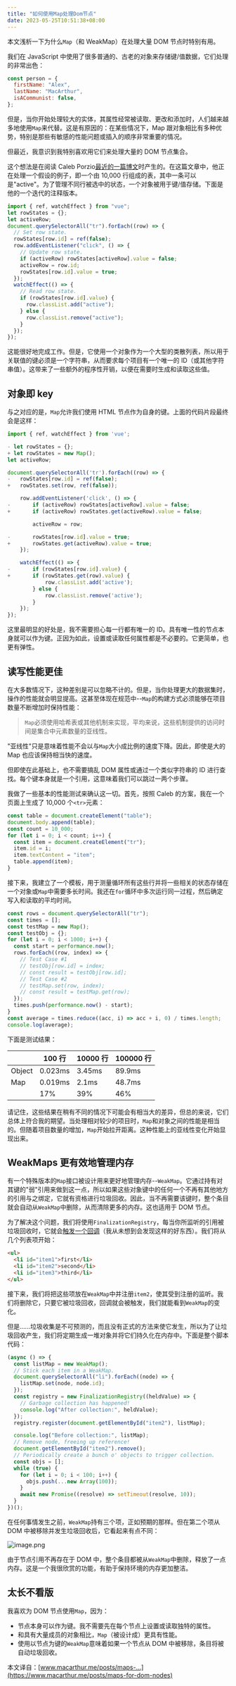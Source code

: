 ```yaml
---
title: "如何使用Map处理Dom节点"
date: 2023-05-25T10:51:38+08:00
---
```


本文浅析一下为什么`Map`（和 WeakMap）在处理大量 DOM 节点时特别有用。

我们在 JavaScript 中使用了很多普通的、古老的对象来存储键/值数据，它们处理的非常出色：

```js
const person = {
  firstName: "Alex",
  lastName: "MacArthur",
  isACommunist: false,
};
```

但是，当你开始处理较大的实体，其属性经常被读取、更改和添加时，人们越来越多地使用`Map`来代替。这是有原因的：在某些情况下，Map 跟对象相比有多种优势，特别是那些有敏感的性能问题或插入的顺序非常重要的情况。

但最近，我意识到我特别喜欢用它们来处理大量的 DOM 节点集合。

这个想法是在阅读 Caleb Porzio[最近的一篇博文](https://calebporzio.com/reactive-switchboard?ref=alex-macarthur)时产生的。在这篇文章中，他正在处理一个假设的例子，即一个由 10,000 行组成的表，其中一条可以是"active"。为了管理不同行被选中的状态，一个对象被用于键/值存储。下面是他的一个迭代的注释版本。

```js
import { ref, watchEffect } from "vue";
let rowStates = {};
let activeRow;
document.querySelectorAll("tr").forEach((row) => {
  // Set row state.
  rowStates[row.id] = ref(false);
  row.addEventListener("click", () => {
    // Update row state.
    if (activeRow) rowStates[activeRow].value = false;
    activeRow = row.id;
    rowStates[row.id].value = true;
  });
  watchEffect(() => {
    // Read row state.
    if (rowStates[row.id].value) {
      row.classList.add("active");
    } else {
      row.classList.remove("active");
    }
  });
});
```

这能很好地完成工作。但是，它使用一个对象作为一个大型的类散列表，所以用于关联值的键必须是一个字符串，从而要求每个项目有一个唯一的 ID（或其他字符串值）。这带来了一些额外的程序性开销，以便在需要时生成和读取这些值。

## 对象即 key

与之对应的是，`Map`允许我们使用 HTML 节点作为自身的键。上面的代码片段最终会是这样：

```jsx
import { ref, watchEffect } from 'vue';

- let rowStates = {};
+ let rowStates = new Map();
let activeRow;

document.querySelectorAll('tr').forEach((row) => {
-   rowStates[row.id] = ref(false);
+   rowStates.set(row, ref(false));

    row.addEventListener('click', () => {
-       if (activeRow) rowStates[activeRow].value = false;
+       if (activeRow) rowStates.get(activeRow).value = false;

        activeRow = row;

-       rowStates[row.id].value = true;
+       rowStates.get(activeRow).value = true;
    });

    watchEffect(() => {
-       if (rowStates[row.id].value) {
+       if (rowStates.get(row).value) {
            row.classList.add('active');
        } else {
            row.classList.remove('active');
        }
    });
});
```

这里最明显的好处是，我不需要担心每一行都有唯一的 ID。具有唯一性的节点本身就可以作为键。正因为如此，设置或读取任何属性都是不必要的。它更简单，也更有弹性。

## 读写性能更佳

在大多数情况下，这种差别是可以忽略不计的。但是，当你处理更大的数据集时，操作的性能就会明显提高。这甚至体现在规范中--`Map`的构建方式必须能够在项目数量不断增加时保持性能：

> `Map`必须使用哈希表或其他机制来实现，平均来说，这些机制提供的访问时间是集合中元素数量的亚线性。

"亚线性"只是意味着性能不会以与`Map`大小成比例的速度下降。因此，即使是大的 Map 也应该保持相当快的速度。

但即使在此基础上，也不需要搞乱 DOM 属性或通过一个类似字符串的 ID 进行查找。每个键本身就是一个引用，这意味着我们可以跳过一两个步骤。

我做了一些基本的性能测试来确认这一切。首先，按照 Caleb 的方案，我在一个页面上生成了 10,000 个`<tr>`元素：

```js
const table = document.createElement("table");
document.body.append(table);
const count = 10_000;
for (let i = 0; i < count; i++) {
  const item = document.createElement("tr");
  item.id = i;
  item.textContent = "item";
  table.append(item);
}
```

接下来，我建立了一个模板，用于测量循环所有这些行并将一些相关的状态存储在一个对象或`Map`中需要多长时间。我还在`for`循环中多次运行同一过程，然后确定写入和读取的平均时间。

```js
const rows = document.querySelectorAll("tr");
const times = [];
const testMap = new Map();
const testObj = {};
for (let i = 0; i < 1000; i++) {
  const start = performance.now();
  rows.forEach((row, index) => {
    // Test Case #1
    // testObj[row.id] = index;
    // const result = testObj[row.id];
    // Test Case #2
    // testMap.set(row, index);
    // const result = testMap.get(row);
  });
  times.push(performance.now() - start);
}
const average = times.reduce((acc, i) => acc + i, 0) / times.length;
console.log(average);
```

下面是测试结果：

|        | 100 行  | 10000 行 | 100000 行 |
| ------ | ------- | -------- | --------- |
| Object | 0.023ms | 3.45ms   | 89.9ms    |
| Map    | 0.019ms | 2.1ms    | 48.7ms    |
|        | 17%     | 39%      | 46%       |

请记住，这些结果在稍有不同的情况下可能会有相当大的差异，但总的来说，它们总体上符合我的期望。当处理相对较少的项目时，`Map`和对象之间的性能是相当的。但随着项目数量的增加，`Map`开始拉开距离。这种性能上的亚线性变化开始显现出来。

## WeakMaps 更有效地管理内存

有一个特殊版本的`Map`接口被设计用来更好地管理内存--`WeakMap`。它通过持有对其键的"弱"引用来做到这一点，所以如果这些对象键中的任何一个不再有其他地方的引用与之绑定，它就有资格进行垃圾回收。因此，当不再需要该键时，整个条目就会自动从`WeakMap`中删除，从而清除更多的内存。这也适用于 DOM 节点。

为了解决这个问题，我们将使用`FinalizationRegistry`，每当你所监听的引用被垃圾回收时，它就会[触发一个回调](https://developer.mozilla.org/en-US/docs/Web/JavaScript/Reference/Global_Objects/FinalizationRegistry?ref=alex-macarthur)（我从未想到会发现这样的好东西）。我们将从几个列表项开始：

```html
<ul>
  <li id="item1">first</li>
  <li id="item2">second</li>
  <li id="item3">third</li>
</ul>
```

接下来，我们将把这些项放在`WeakMap`中并注册`item2`，使其受到注册的监听。我们将删除它，只要它被垃圾回收，回调就会被触发，我们就能看到`WeakMap`的变化。

但是......垃圾收集是不可预测的，而且没有正式的方法来使它发生，所以为了让垃圾回收产生，我们将定期生成一堆对象并将它们持久化在内存中。下面是整个脚本代码：

```js
(async () => {
  const listMap = new WeakMap();
  // Stick each item in a WeakMap.
  document.querySelectorAll("li").forEach((node) => {
    listMap.set(node, node.id);
  });
  const registry = new FinalizationRegistry((heldValue) => {
    // Garbage collection has happened!
    console.log("After collection:", heldValue);
  });
  registry.register(document.getElementById("item2"), listMap);

  console.log("Before collection:", listMap);
  // Remove node, freeing up reference!
  document.getElementById("item2").remove();
  // Periodically create a bunch o' objects to trigger collection.
  const objs = [];
  while (true) {
    for (let i = 0; i < 100; i++) {
      objs.push(...new Array(100));
    }
    await new Promise((resolve) => setTimeout(resolve, 10));
  }
})();
```

在任何事情发生之前，`WeakMap`持有三个项，正如预期的那样。但在第二个项从 DOM 中被移除并发生垃圾回收后，它看起来有点不同：

![image.png](https://p1-juejin.byteimg.com/tos-cn-i-k3u1fbpfcp/824af738276c484a8add0e2552a44d71~tplv-k3u1fbpfcp-zoom-in-crop-mark:1512:0:0:0.awebp?)

由于节点引用不再存在于 DOM 中，整个条目都被从`WeakMap`中删除，释放了一点内存。这是一个我很欣赏的功能，有助于保持环境的内存更加整洁。

## 太长不看版

我喜欢为 DOM 节点使用`Map`，因为：

- 节点本身可以作为键。我不需要先在每个节点上设置或读取独特的属性。
- 和具有大量成员的对象相比，`Map`（被设计成）更具有性能。
- 使用以节点为键的`WeakMap`意味着如果一个节点从 DOM 中被移除，条目将被自动垃圾回收。

本文译自：[www.macarthur.me/posts/maps-…](https://www.macarthur.me/posts/maps-for-dom-nodes)
